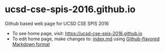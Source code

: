 # ucsd-cse-spis-2016.github.io
Github based web page for UCSD CSE SPIS 2016

* To see home page, visit: https://ucsd-cse-spis-2016.github.io
* To edit home page, make changes to: [index.md](index.md) using [Github-flavored Markdown format](https://guides.github.com/features/mastering-markdown/)
